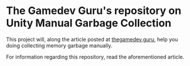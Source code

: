 # The Gamedev Guru's repository on **Unity Manual Garbage Collection**

This project will, along the article posted at [thegamedev.guru](https://thegamedev.guru/unity-performance/garbage-collection-manually/), help you doing collecting memory garbage manually.

For information regarding this repository, read the aforementioned article.